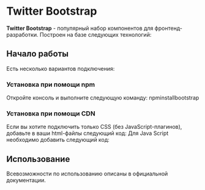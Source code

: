 # Twitter Bootstrap
**Twitter Bootstrap** - популярный набор компонентов для фронтенд-разработки. Построен на базе следующих технологий: 
## Начало работы
Есть несколько вариантов подключения: 
### Установка при помощи npm 
Откройте консоль и выполните следующую команду: npminstallbootstrap
### Установка при помощи CDN 
Если вы хотите подключить только CSS (без JavaScript-плагинов), добавьте в ваши html-файлы следующий код: Для Java Script необходимо добавить следующий код: 
## Использование 
Всевозможности по использованию описаны в официальной документации.


